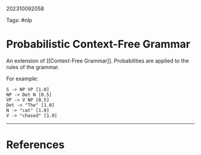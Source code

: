 202310092058

Tags: #nlp

# Probabilistic Context-Free Grammar
An extension of [[Context-Free Grammar]].  Probabilities are applied to the rules of the grammar.

For example:
```
S -> NP VP [1.0]
NP -> Det N [0.5]
VP -> V NP [0.5]
Det -> "The" [1.0]
N -> "cat" [1.0]
V -> "chased" [1.0]
```


---
# References
